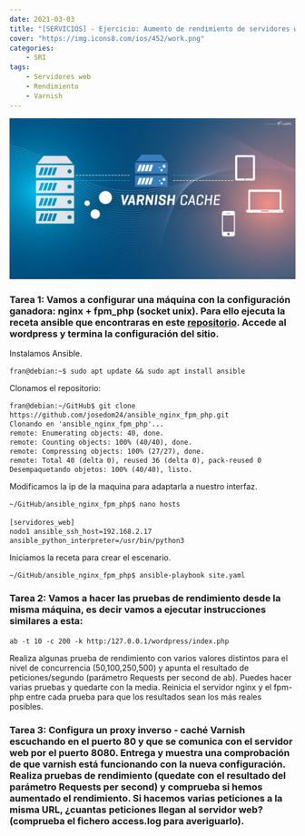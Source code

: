 ```yaml
---
date: 2021-03-03
title: "[SERVICIOS] - Ejercicio: Aumento de rendimiento de servidores web von Varnish"
cover: "https://img.icons8.com/ios/452/work.png"
categories: 
    - SRI
tags:
    - Servidores web
    - Rendimiento
    - Varnish
---
```


![PracticaImg](images/servicios/varnish.jpg "varnish logo")



### Tarea 1: Vamos a configurar una máquina con la configuración ganadora: nginx + fpm_php (socket unix). Para ello ejecuta la receta ansible que encontraras en este  <a href="https://github.com/josedom24/ansible&#95;nginx&#95;fpm&#95;php" target="_blank">repositorio</a>. Accede al wordpress y termina la configuración del sitio.

Instalamos Ansible.
```shell
fran@debian:~$ sudo apt update && sudo apt install ansible
```

Clonamos el repositorio:
```shell
fran@debian:~/GitHub$ git clone https://github.com/josedom24/ansible_nginx_fpm_php.git
Clonando en 'ansible_nginx_fpm_php'...
remote: Enumerating objects: 40, done.
remote: Counting objects: 100% (40/40), done.
remote: Compressing objects: 100% (27/27), done.
remote: Total 40 (delta 0), reused 36 (delta 0), pack-reused 0
Desempaquetando objetos: 100% (40/40), listo.
```

Modificamos la ip de la maquina para adaptarla a nuestro interfaz.
```shell
~/GitHub/ansible_nginx_fpm_php$ nano hosts

[servidores_web]
nodo1 ansible_ssh_host=192.168.2.17 ansible_python_interpreter=/usr/bin/python3
```

Iniciamos la receta para crear el escenario.
```shell
~/GitHub/ansible_nginx_fpm_php$ ansible-playbook site.yaml 
```

### Tarea 2: Vamos a hacer las pruebas de rendimiento desde la misma máquina, es decir vamos a ejecutar instrucciones similares a esta:

```shell
ab -t 10 -c 200 -k http:/127.0.0.1/wordpress/index.php
```
Realiza algunas prueba de rendimiento con varios valores distintos para el nivel de concurrencia (50,100,250,500) y apunta el resultado de peticiones/segundo (parámetro Requests per second de ab). Puedes hacer varias pruebas y quedarte con la media. Reinicia el servidor nginx y el fpm-php entre cada prueba para que los resultados sean los más reales posibles.



### Tarea 3: Configura un proxy inverso - caché Varnish escuchando en el puerto 80 y que se comunica con el servidor web por el puerto 8080. Entrega y muestra una comprobación de que varnish está funcionando con la nueva configuración. Realiza pruebas de rendimiento (quedate con el resultado del parámetro Requests per second) y comprueba si hemos aumentado el rendimiento. Si hacemos varias peticiones a la misma URL, ¿cuantas peticiones llegan al servidor web? (comprueba el fichero access.log para averiguarlo).



